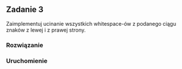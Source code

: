## Zadanie 3 

Zaimplementuj ucinanie wszystkich whitespace-ów z podanego ciągu znaków z lewej i z prawej strony.

### Rozwiązanie


### Uruchomienie



